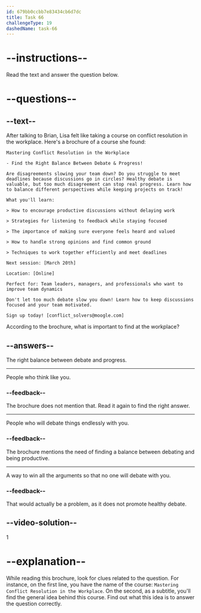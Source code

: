 ```yaml
---
id: 679bb0ccbb7e83434cb6d7dc
title: Task 66
challengeType: 19
dashedName: task-66
---
```


<!-- READING -->

# --instructions--

Read the text and answer the question below.

# --questions--

## --text--

After talking to Brian, Lisa felt like taking a course on conflict resolution in the workplace. Here's a brochure of a course she found:

`Mastering Conflict Resolution in the Workplace`

`- Find the Right Balance Between Debate & Progress!`

`Are disagreements slowing your team down? Do you struggle to meet deadlines because discussions go in circles? Healthy debate is valuable, but too much disagreement can stop real progress. Learn how to balance different perspectives while keeping projects on track!`

`What you'll learn:`

`> How to encourage productive discussions without delaying work`

`> Strategies for listening to feedback while staying focused`

`> The importance of making sure everyone feels heard and valued`

`> How to handle strong opinions and find common ground`

`> Techniques to work together efficiently and meet deadlines`

`Next session: [March 20th]`

`Location: [Online]`

`Perfect for: Team leaders, managers, and professionals who want to improve team dynamics`

`Don't let too much debate slow you down! Learn how to keep discussions focused and your team motivated.`

`Sign up today! [conflict_solvers@moogle.com]`

According to the brochure, what is important to find at the workplace?

## --answers--

The right balance between debate and progress.

---

People who think like you.

### --feedback--

The brochure does not mention that. Read it again to find the right answer.

---

People who will debate things endlessly with you.

### --feedback--

The brochure mentions the need of finding a balance between debating and being productive.

---

A way to win all the arguments so that no one will debate with you. 

### --feedback--

That would actually be a problem, as it does not promote healthy debate.

## --video-solution--

1

# --explanation--

While reading this brochure, look for clues related to the question. For instance, on the first line, you have the name of the course: `Mastering Conflict Resolution in the Workplace`. On the second, as a subtitle, you'll find the general idea behind this course. Find out what this idea is to answer the question correctly.
